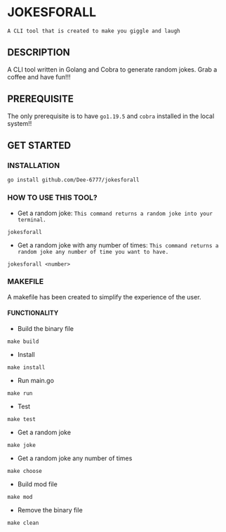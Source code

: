 # JOKESFORALL

`A CLI tool that is created to make you giggle and laugh`

## DESCRIPTION

A CLI tool written in Golang and Cobra to generate random jokes. Grab a coffee and have fun!!!

## PREREQUISITE

The only prerequisite is to have `go1.19.5` and `cobra` installed in the local system!!


## GET STARTED 

### INSTALLATION
```
go install github.com/Dee-6777/jokesforall
```

### HOW TO USE THIS TOOL? 
* Get a random joke: `This command returns a random joke into your terminal.`
```
jokesforall 
```
* Get a random joke with any number of times: `This command returns a random joke any number of time you want to have.`
```
jokesforall <number>
```

### MAKEFILE

A makefile has been created to simplify the experience of the user. 

#### FUNCTIONALITY
* Build the binary file
```
make build
```
* Install
```
make install
```
* Run main.go
```
make run
```
* Test 
```
make test
```
* Get a random joke
```
make joke
```
* Get a random joke any number of times
```
make choose
```
* Build mod file
```
make mod
```
* Remove the binary file
```
make clean
```